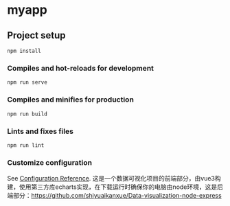 # myapp

## Project setup
```
npm install
```

### Compiles and hot-reloads for development
```
npm run serve
```

### Compiles and minifies for production
```
npm run build
```

### Lints and fixes files
```
npm run lint
```

### Customize configuration
See [Configuration Reference](https://cli.vuejs.org/config/).
这是一个数据可视化项目的前端部分，由vue3构建，使用第三方库echarts实现，在下载运行时确保你的电脑由node环境，这是后端部分：https://github.com/shiyuaikanxue/Data-visualization-node-express
